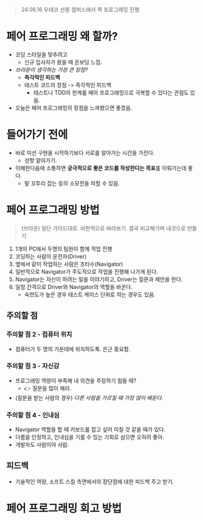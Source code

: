 > 24.06.16 우테코 선릉 캠퍼스에서 짝 프로그래밍 진행

# 페어 프로그래밍 왜 할까?

- 코딩 스타일을 맞추려고
  - 신규 입사자가 왔을 때 온보딩 느낌.
- _브라운이 생각하는 가장 큰 장점?_ 
  - **즉각적인 피드백**
  - 테스트 코드의 장점 -> 즉각적인 피드백
    - 테스트나 TDD의 한계를 페어 프로그래밍으로 극복할 수 있다는 관점도 있음.
- 오늘은 페어 프로그래밍의 장점을 느껴봤으면 좋겠음.


# 들어가기 전에

- 바로 미션 구현을 시작하기보다 서로를 알아가는 시간을 가진다.
  - 성향 알아가기.
- 이해한다음에 소통하면 **궁극적으로 좋은 코드를 작성한다는 목표**를 이뤄가는데 좋다. 
  - 말 꼬투리 잡는 등의 소모전을 피할 수 있음.

# 페어 프로그래밍 방법

> (브라운) 일단 가이드대로. 비판적으로 바라보기. 결국 비교해가며 내것으로 만들기

1. 1개의 PC에서 두명의 팀원이 함께 작업 진행
2. 코딩하는 사람이 운전자(Driver)
3. 옆에서 같이 작업하는 사람은 조타수(Navigator)
4. 일반적으로 Navigator가 주도적으로 작업을 진행해 나가게 된다.
5. Navigator는 자신이 하려는 일을 이야기하고, Driver는 질문과 제안을 한다.
6. 일정 간격으로 Driver와 Navigator의 역할을 바꾼다.
   - 숙련도가 높은 경우 테스트 케이스 단위로 하는 경우도 있음.

## 주의할 점

### 주의할 점 2 - 컴퓨터 위치

- 컴퓨터가 두 명의 가운데에 위치하도록. 은근 중요함.
   
### 주의할 점 3 - 자신감

- 프로그래밍 역량이 부족해 내 의견을 주장하기 힘들 때?
  - 👉 질문을 많이 해라.
- (질문을 받는 사람의 경우) _다른 사람을 가르칠 때 가장 많이 배운다._

### 주의할 점 4 - 인내심

- Navigator 역할을 할 때 키보드를 잡고 싶어 미칠 것 같을 때가 있다.
- 다름을 인정하고, 인내심을 기를 수 있는 기회로 삼으면 오히려 좋아.
- 개발자도 사람이야 사람.

## 피드백

- 기술적인 역량, 소프트 스킬 측면에서의 장단점에 대한 피드백 주고 받기.



# 페어 프로그래밍 회고 방법